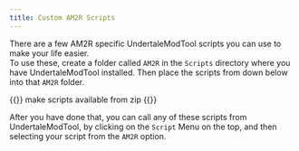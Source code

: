 ```yaml
---
title: Custom AM2R Scripts
---
```


There are a few AM2R specific UndertaleModTool scripts you can use to make your life easier.  
To use these, create a folder called `AM2R` in the `Scripts` directory where you have UndertaleModTool installed. Then place the scripts from down below into that `AM2R` folder.

{{<todo>}} make scripts available from zip {{</todo>}}

After you have done that, you can call any of these scripts from UndertaleModTool, by clicking on the `Script` Menu on the top, and then selecting your script from the `AM2R` option.
